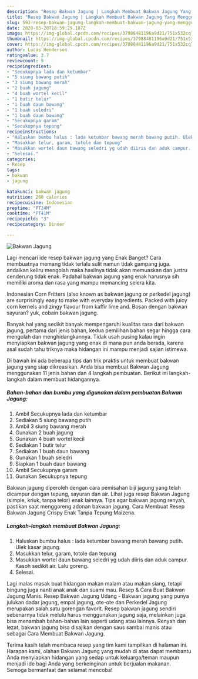 ```yaml
---
description: "Resep Bakwan Jagung | Langkah Membuat Bakwan Jagung Yang Menggugah Selera"
title: "Resep Bakwan Jagung | Langkah Membuat Bakwan Jagung Yang Menggugah Selera"
slug: 593-resep-bakwan-jagung-langkah-membuat-bakwan-jagung-yang-menggugah-selera
date: 2020-05-20T18:59:29.187Z
image: https://img-global.cpcdn.com/recipes/37988481196a9d21/751x532cq70/bakwan-jagung-foto-resep-utama.jpg
thumbnail: https://img-global.cpcdn.com/recipes/37988481196a9d21/751x532cq70/bakwan-jagung-foto-resep-utama.jpg
cover: https://img-global.cpcdn.com/recipes/37988481196a9d21/751x532cq70/bakwan-jagung-foto-resep-utama.jpg
author: Lucas Henderson
ratingvalue: 3.7
reviewcount: 9
recipeingredient:
- "Secukupnya lada dan ketumbar"
- "5 siung bawang putih"
- "3 siung bawang merah"
- "2 buah jagung"
- "4 buah wortel kecil"
- "1 butir telur"
- "1 buah daun bawang"
- "1 buah seledri"
- "1 buah daun bawang"
- "Secukupnya garam"
- "Secukupnya tepung"
recipeinstructions:
- "Haluskan bumbu halus : lada ketumbar bawang merah bawang putih. Ulek kasar jagung."
- "Masukkan telur, garam, totole dan tepung"
- "Masukkan wortel daun bawang seledri yg udah diiris dan aduk campur. Kasoh sedikit air. Lalu goreng."
- "Selesai."
categories:
- Resep
tags:
- bakwan
- jagung

katakunci: bakwan jagung 
nutrition: 260 calories
recipecuisine: Indonesian
preptime: "PT24M"
cooktime: "PT41M"
recipeyield: "3"
recipecategory: Dinner

---
```



![Bakwan Jagung](https://img-global.cpcdn.com/recipes/37988481196a9d21/751x532cq70/bakwan-jagung-foto-resep-utama.jpg)

Lagi mencari ide resep bakwan jagung yang Enak Banget? Cara membuatnya memang tidak terlalu sulit namun tidak gampang juga. andaikan keliru mengolah maka hasilnya tidak akan memuaskan dan justru cenderung tidak enak. Padahal bakwan jagung yang enak harusnya sih memiliki aroma dan rasa yang mampu memancing selera kita.

Indonesian Corn Fritters (also known as bakwan jagung or perkedel jagung) are surprisingly easy to make with everyday ingredients. Packed with juicy corn kernels and zingy flavour from kaffir lime and. Bosan dengan bakwan sayuran? yuk, cobain bakwan jagung.

Banyak hal yang sedikit banyak mempengaruhi kualitas rasa dari bakwan jagung, pertama dari jenis bahan, kedua pemilihan bahan segar hingga cara mengolah dan menghidangkannya. Tidak usah pusing kalau ingin menyiapkan bakwan jagung yang enak di mana pun anda berada, karena asal sudah tahu triknya maka hidangan ini mampu menjadi sajian istimewa.


Di bawah ini ada beberapa tips dan trik praktis untuk membuat bakwan jagung yang siap dikreasikan. Anda bisa membuat Bakwan Jagung menggunakan 11 jenis bahan dan 4 langkah pembuatan. Berikut ini langkah-langkah dalam membuat hidangannya.

<!--inarticleads1-->

##### Bahan-bahan dan bumbu yang digunakan dalam pembuatan Bakwan Jagung:

1. Ambil Secukupnya lada dan ketumbar
1. Sediakan 5 siung bawang putih
1. Ambil 3 siung bawang merah
1. Gunakan 2 buah jagung
1. Gunakan 4 buah wortel kecil
1. Sediakan 1 butir telur
1. Sediakan 1 buah daun bawang
1. Gunakan 1 buah seledri
1. Siapkan 1 buah daun bawang
1. Ambil Secukupnya garam
1. Gunakan Secukupnya tepung


Bakwan jagung diperoleh dengan cara pemisahan biji jagung yang telah dicampur dengan tepung, sayuran dan air. Lihat juga resep Bakwan Jagung (simple, kriuk, tanpa telor) enak lainnya. Tips agar bakwan jagung renyah, pastikan saat menggoreng adonan bakwan jagung. Cara Membuat Resep Bakwan Jagung Crispy Enak Tanpa Tepung Maizena. 

<!--inarticleads2-->

##### Langkah-langkah membuat Bakwan Jagung:

1. Haluskan bumbu halus : lada ketumbar bawang merah bawang putih. Ulek kasar jagung.
1. Masukkan telur, garam, totole dan tepung
1. Masukkan wortel daun bawang seledri yg udah diiris dan aduk campur. Kasoh sedikit air. Lalu goreng.
1. Selesai.


Lagi malas masak buat hidangan makan malam atau makan siang, tetapi bingung juga nanti anak anak dan suami mau. Resep &amp; Cara Buat Bakwan Jagung Manis. Resep Bakwan Jagung Udang - Bakwan jagung yang punya julukan dadar jagung, empal jagung, ote-ote dan Perkedel Jagung merupakan salah satu gorengan favorit. Resep bakwan jagung sendiri sebenarnya tidak melulu harus menggunakan jagung saja, melainkan juga bisa menambah bahan-bahan lain seperti udang atau lainnya. Renyah dan lezat, bakwan jagung bisa disajikan dengan saus sambal manis atau sebagai Cara Membuat Bakwan Jagung. 

Terima kasih telah membaca resep yang tim kami tampilkan di halaman ini. Harapan kami, olahan Bakwan Jagung yang mudah di atas dapat membantu Anda menyiapkan hidangan yang sedap untuk keluarga/teman maupun menjadi ide bagi Anda yang berkeinginan untuk berjualan makanan. Semoga bermanfaat dan selamat mencoba!
